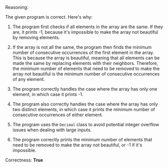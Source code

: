 Reasoning:

The given program is correct. Here's why:

1. The program first checks if all elements in the array are the same. If they are, it prints -1, because it's impossible to make the array not beautiful by removing elements.

2. If the array is not all the same, the program then finds the minimum number of consecutive occurrences of the first element in the array. This is because the array is beautiful, meaning that all elements can be made the same by replacing elements with their neighbors. Therefore, the minimum number of elements that need to be removed to make the array not beautiful is the minimum number of consecutive occurrences of any element.

3. The program correctly handles the case where the array has only one element, in which case it prints -1.

4. The program also correctly handles the case where the array has only two distinct elements, in which case it prints the minimum number of consecutive occurrences of either element.

5. The program uses the `Decimal` class to avoid potential integer overflow issues when dealing with large inputs.

6. The program correctly prints the minimum number of elements that need to be removed to make the array not beautiful, or -1 if it's impossible.

Correctness: **True**